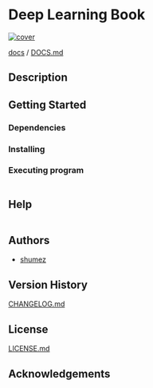 <!--
@Author: shumez
@Date:   2018-07-05 13:44:67
@Project: deeplearningbook
@Filename: README.md
@Last modified by:   shumez
@Last modified time: 2018-07-05 13:48:94
-->


# Deep Learning Book

[![cover](img/)][img]


[docs] / [DOCS.md]


## Description


## Getting Started



### Dependencies



### Installing



### Executing program

```
```

## Help

```
```

## Authors

* [shumez]

## Version History

[CHANGELOG.md]

## License

[LICENSE.md]


## Acknowledgements


<!-- ------------------------------- -->
[shumez]: shumez
[img]: img/
[DOCS.md]: docs/DOCS.md
[docs]: docs/
[CHANGELOG.md]: CHANGELOG.md
[LICENSE.md]: LICENSE.md
